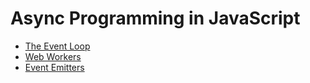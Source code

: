 # Async Programming in JavaScript

* [The Event Loop](event-loop/index.html)
* [Web Workers](web-workers)
* [Event Emitters](event-emitter)
